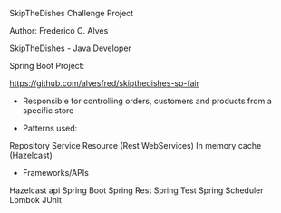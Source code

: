 SkipTheDishes Challenge Project

Author: Frederico C. Alves

SkipTheDishes - Java Developer

Spring Boot Project:

https://github.com/alvesfred/skipthedishes-sp-fair

- Responsible for controlling orders, customers and products from a specific store

- Patterns used:

Repository
Service
Resource (Rest WebServices)
In memory cache (Hazelcast)

- Frameworks/APIs

Hazelcast api
Spring Boot
Spring Rest
Spring Test
Spring Scheduler
Lombok
JUnit
